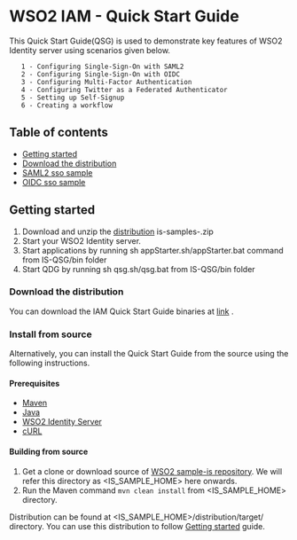 # WSO2 IAM - Quick Start Guide #

This Quick Start Guide(QSG) is used to demonstrate key features of WSO2
Identity server using scenarios given below.

       1 - Configuring Single-Sign-On with SAML2
       2 - Configuring Single-Sign-On with OIDC
       3 - Configuring Multi-Factor Authentication
       4 - Configuring Twitter as a Federated Authenticator
       5 - Setting up Self-Signup
       6 - Creating a workflow
       
## Table of contents

- [Getting started](#getting-started)
- [Download the distribution](#download-and-install)
- [SAML2 sso sample](https://github.com/wso2/samples-is/tree/master/saml2-sso-sample)
- [OIDC sso sample](https://github.com/wso2/samples-is/tree/master/oidc-sso-sample)

## Getting started

1. Download and unzip the [distribution](https://github.com/wso2/samples-is/releases/latest) is-samples-<VERSION>.zip
2. Start your WSO2 Identity server.
3. Start applications by running sh appStarter.sh/appStarter.bat command from IS-QSG/bin folder
4. Start QDG by running sh qsg.sh/qsg.bat from IS-QSG/bin folder

### Download the distribution

You can download the IAM Quick Start Guide binaries at [link](https://github.com/wso2/samples-is/releases/latest) .

### Install from source

Alternatively, you can install the Quick Start Guide from the source using the following instructions.

#### Prerequisites

* [Maven](https://maven.apache.org/download.cgi)
* [Java](http://www.oracle.com/technetwork/java/javase/downloads)
* [WSO2 Identity Server](https://wso2.com/identity-and-access-management)
* [cURL](https://curl.haxx.se/download.html)

#### Building from source

1. Get a clone or download source of [WSO2 sample-is repository](https://github.com/wso2/samples-is). We will refer this directory as <IS_SAMPLE_HOME> here onwards.
2. Run the Maven command `mvn clean install` from <IS_SAMPLE_HOME> directory.

Distribution can be found at <IS_SAMPLE_HOME>/distribution/target/ directory. You can use this distribution to follow
[Getting started](#getting-started) guide.
